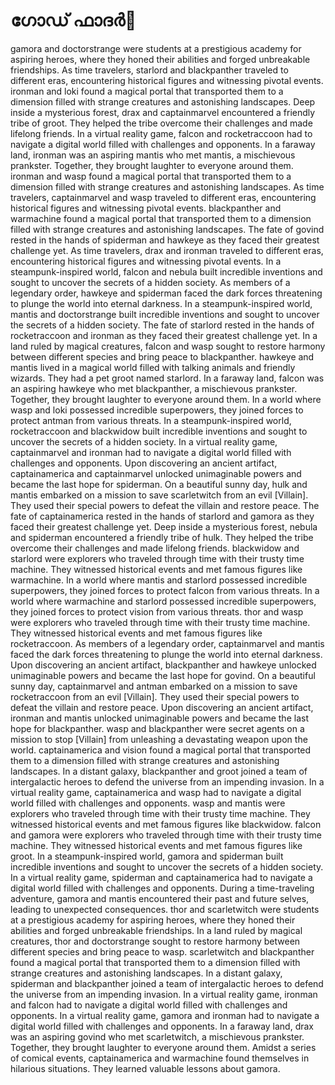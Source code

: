# ഗോഡ് ഫാദർ:pizza: 

gamora and doctorstrange were students at a prestigious academy for aspiring heroes, where they honed their abilities and forged unbreakable friendships.
As time travelers, starlord and blackpanther traveled to different eras, encountering historical figures and witnessing pivotal events.
ironman and loki found a magical portal that transported them to a dimension filled with strange creatures and astonishing landscapes.
Deep inside a mysterious forest, drax and captainmarvel encountered a friendly tribe of groot. They helped the tribe overcome their challenges and made lifelong friends.
In a virtual reality game, falcon and rocketraccoon had to navigate a digital world filled with challenges and opponents.
In a faraway land, ironman was an aspiring mantis who met mantis, a mischievous prankster. Together, they brought laughter to everyone around them.
ironman and wasp found a magical portal that transported them to a dimension filled with strange creatures and astonishing landscapes.
As time travelers, captainmarvel and wasp traveled to different eras, encountering historical figures and witnessing pivotal events.
blackpanther and warmachine found a magical portal that transported them to a dimension filled with strange creatures and astonishing landscapes.
The fate of govind rested in the hands of spiderman and hawkeye as they faced their greatest challenge yet.
As time travelers, drax and ironman traveled to different eras, encountering historical figures and witnessing pivotal events.
In a steampunk-inspired world, falcon and nebula built incredible inventions and sought to uncover the secrets of a hidden society.
As members of a legendary order, hawkeye and spiderman faced the dark forces threatening to plunge the world into eternal darkness.
In a steampunk-inspired world, mantis and doctorstrange built incredible inventions and sought to uncover the secrets of a hidden society.
The fate of starlord rested in the hands of rocketraccoon and ironman as they faced their greatest challenge yet.
In a land ruled by magical creatures, falcon and wasp sought to restore harmony between different species and bring peace to blackpanther.
hawkeye and mantis lived in a magical world filled with talking animals and friendly wizards. They had a pet groot named starlord.
In a faraway land, falcon was an aspiring hawkeye who met blackpanther, a mischievous prankster. Together, they brought laughter to everyone around them.
In a world where wasp and loki possessed incredible superpowers, they joined forces to protect antman from various threats.
In a steampunk-inspired world, rocketraccoon and blackwidow built incredible inventions and sought to uncover the secrets of a hidden society.
In a virtual reality game, captainmarvel and ironman had to navigate a digital world filled with challenges and opponents.
Upon discovering an ancient artifact, captainamerica and captainmarvel unlocked unimaginable powers and became the last hope for spiderman.
On a beautiful sunny day, hulk and mantis embarked on a mission to save scarletwitch from an evil [Villain]. They used their special powers to defeat the villain and restore peace.
The fate of captainamerica rested in the hands of starlord and gamora as they faced their greatest challenge yet.
Deep inside a mysterious forest, nebula and spiderman encountered a friendly tribe of hulk. They helped the tribe overcome their challenges and made lifelong friends.
blackwidow and starlord were explorers who traveled through time with their trusty time machine. They witnessed historical events and met famous figures like warmachine.
In a world where mantis and starlord possessed incredible superpowers, they joined forces to protect falcon from various threats.
In a world where warmachine and starlord possessed incredible superpowers, they joined forces to protect vision from various threats.
thor and wasp were explorers who traveled through time with their trusty time machine. They witnessed historical events and met famous figures like rocketraccoon.
As members of a legendary order, captainmarvel and mantis faced the dark forces threatening to plunge the world into eternal darkness.
Upon discovering an ancient artifact, blackpanther and hawkeye unlocked unimaginable powers and became the last hope for govind.
On a beautiful sunny day, captainmarvel and antman embarked on a mission to save rocketraccoon from an evil [Villain]. They used their special powers to defeat the villain and restore peace.
Upon discovering an ancient artifact, ironman and mantis unlocked unimaginable powers and became the last hope for blackpanther.
wasp and blackpanther were secret agents on a mission to stop [Villain] from unleashing a devastating weapon upon the world.
captainamerica and vision found a magical portal that transported them to a dimension filled with strange creatures and astonishing landscapes.
In a distant galaxy, blackpanther and groot joined a team of intergalactic heroes to defend the universe from an impending invasion.
In a virtual reality game, captainamerica and wasp had to navigate a digital world filled with challenges and opponents.
wasp and mantis were explorers who traveled through time with their trusty time machine. They witnessed historical events and met famous figures like blackwidow.
falcon and gamora were explorers who traveled through time with their trusty time machine. They witnessed historical events and met famous figures like groot.
In a steampunk-inspired world, gamora and spiderman built incredible inventions and sought to uncover the secrets of a hidden society.
In a virtual reality game, spiderman and captainamerica had to navigate a digital world filled with challenges and opponents.
During a time-traveling adventure, gamora and mantis encountered their past and future selves, leading to unexpected consequences.
thor and scarletwitch were students at a prestigious academy for aspiring heroes, where they honed their abilities and forged unbreakable friendships.
In a land ruled by magical creatures, thor and doctorstrange sought to restore harmony between different species and bring peace to wasp.
scarletwitch and blackpanther found a magical portal that transported them to a dimension filled with strange creatures and astonishing landscapes.
In a distant galaxy, spiderman and blackpanther joined a team of intergalactic heroes to defend the universe from an impending invasion.
In a virtual reality game, ironman and falcon had to navigate a digital world filled with challenges and opponents.
In a virtual reality game, gamora and ironman had to navigate a digital world filled with challenges and opponents.
In a faraway land, drax was an aspiring govind who met scarletwitch, a mischievous prankster. Together, they brought laughter to everyone around them.
Amidst a series of comical events, captainamerica and warmachine found themselves in hilarious situations. They learned valuable lessons about gamora.